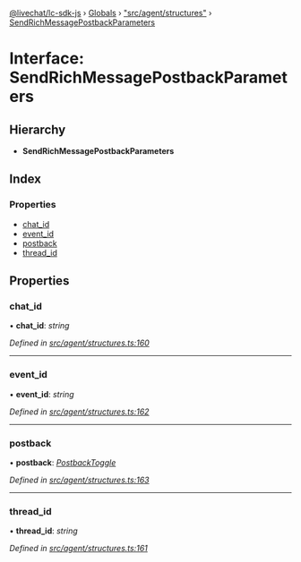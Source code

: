 [@livechat/lc-sdk-js](../README.md) › [Globals](../globals.md) › ["src/agent/structures"](../modules/_src_agent_structures_.md) › [SendRichMessagePostbackParameters](_src_agent_structures_.sendrichmessagepostbackparameters.md)

# Interface: SendRichMessagePostbackParameters

## Hierarchy

* **SendRichMessagePostbackParameters**

## Index

### Properties

* [chat_id](_src_agent_structures_.sendrichmessagepostbackparameters.md#chat_id)
* [event_id](_src_agent_structures_.sendrichmessagepostbackparameters.md#event_id)
* [postback](_src_agent_structures_.sendrichmessagepostbackparameters.md#postback)
* [thread_id](_src_agent_structures_.sendrichmessagepostbackparameters.md#thread_id)

## Properties

###  chat_id

• **chat_id**: *string*

*Defined in [src/agent/structures.ts:160](https://github.com/livechat/lc-sdk-js/blob/ce4846a/src/agent/structures.ts#L160)*

___

###  event_id

• **event_id**: *string*

*Defined in [src/agent/structures.ts:162](https://github.com/livechat/lc-sdk-js/blob/ce4846a/src/agent/structures.ts#L162)*

___

###  postback

• **postback**: *[PostbackToggle](_src_agent_structures_.postbacktoggle.md)*

*Defined in [src/agent/structures.ts:163](https://github.com/livechat/lc-sdk-js/blob/ce4846a/src/agent/structures.ts#L163)*

___

###  thread_id

• **thread_id**: *string*

*Defined in [src/agent/structures.ts:161](https://github.com/livechat/lc-sdk-js/blob/ce4846a/src/agent/structures.ts#L161)*
